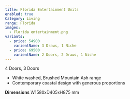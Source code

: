```yaml
---
title: Florida Entertainment Units
enabled: true
Category: Living
range: Florida
images:
  - Florida entertainment.png
variants:
  - price: 54900
    varientName: 3 Draws, 1 Niche
  - price: 69500
    varientName: 2 Doors, 2 Draws, 1 Niche
---
```

4 Doors, 3 Doors
* White washed, Brushed Mountain Ash range
* Contemporary coastal design with generous proportions

**Dimensions**
W1580xD405xH875 mm